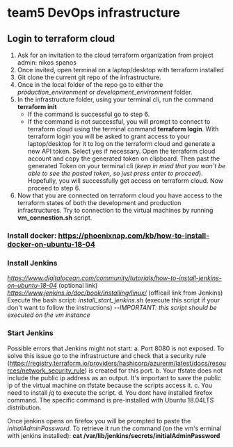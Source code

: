 # team5 DevOps infrastructure

## Login to terraform cloud
1. Ask for an invitation to the cloud terraform organization from project admin: nikos spanos
2. Once invited, open terminal on a laptop/desktop with terraform installed
3. Git clone the current git repo of the infrastructure.
4. Once in the local folder of the repo go to either the *production_environment* or *development_environment* folder.
5. In the infrastructure folder, using your terminal cli, run the command **terraform init**
   - If the command is successful go to step 6.
   - If the command is not successful, you will prompt to connect to terraform cloud using the terminal command **terraform login**. With terraform login you will be asked to  grant access to your laptop/desktop for it to log on the terraform cloud and generate a new API token. Select yes if necessary. Open the terraform cloud account and copy the generated token on clipboard. Then past the generated Token on your terminal cli (*keep in mind that you won't be able to see the pasted token, so just press enter to proceed*). Hopefully, you will successfully get access on terraform cloud. Now proceed to step 6.
6. Now that you are connected on terraform cloud you have access to the terraform states of both the development and production infrastructures. Try to connection to the virtual machines by running **vm_connestion.sh** script.

### Install docker: https://phoenixnap.com/kb/how-to-install-docker-on-ubuntu-18-04

### Install Jenkins
*https://www.digitalocean.com/community/tutorials/how-to-install-jenkins-on-ubuntu-18-04* (optional link)
*https://www.jenkins.io/doc/book/installing/linux/* (officail link from Jenkins)
Execute the bash script: *install_start_jenkins.sh* (execute this script if your don't want to follow the instructions) --*IMPORTANT: this script should be executed on the vm instance*

### Start Jenkins
Possible errors that Jenkins might not start:
   a. Port 8080 is not exposed. To solve this issue go to the infrastructure and check that a security rule (https://registry.terraform.io/providers/hashicorp/azurerm/latest/docs/resources/network_security_rule) is created for this port.
   b. Your tfstate does not include the public ip address as an output. It's important to save the public ip of the virtual machine on tfstate because the scripts access it.
   c. You need to install *jq* to execute the script.
   d. You dont have installed firefox command. The specific command is pre-installed with Ubuntu 18.04LTS distribution.

Once jenkins opens on firefox you will be prompted to paste the *initialAdminPassword*. To retrieve it run the command (on the vm's erminal with jenkins installed): **cat /var/lib/jenkins/secrets/initialAdminPassword**